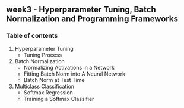 ## week3 - Hyperparameter Tuning, Batch Normalization and Programming Frameworks

### Table of contents
1. Hyperparameter Tuning
	- Tuning Process
2. Batch Normalization
	- Normalizing Activations in a Network
	- Fitting Batch Norm into A Neural Network
	- Batch Norm at Test Time
3. Multiclass Classification
	- Softmax Regression
	- Training a Softmax Classifier

